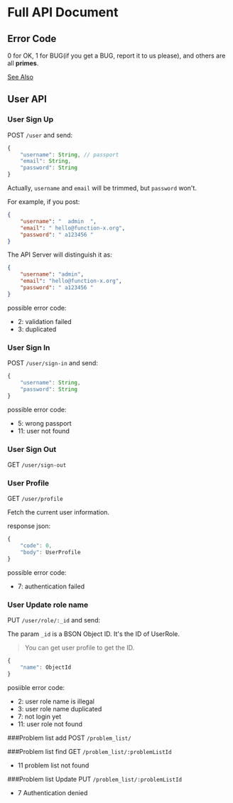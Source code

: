 # Full API Document
## Error Code

0 for OK, 1 for BUG(if you get a BUG, report it to us please), and others are all **primes**.

[See Also](../errors/index.js)

## User API
### User Sign Up
POST `/user` and send:

```js
{
    "username": String, // passport
    "email": String,
    "password": String
}
```
Actually, `username` and `email` will be trimmed, but `password` won't.

For example, if you post:

```json
{
    "username": "  admin  ",
    "email": " hello@function-x.org",
    "password": " a123456 "
}
```

The API Server will distinguish it as:

```json
{
    "username": "admin",
    "email": "hello@function-x.org",
    "password": " a123456 "
}
```

possible error code:

+ 2: validation failed
+ 3: duplicated

### User Sign In
POST `/user/sign-in` and send:

```js
{
    "username": String,
    "password": String
}
```

possible error code:

+ 5: wrong passport
+ 11: user not found

### User Sign Out
GET `/user/sign-out`

### User Profile
GET `/user/profile`

Fetch the current user information.

response json:

```js
{
    "code": 0,
    "body": UserProfile
}
```

possible error code:

+ 7: authentication failed

### User Update role name
PUT `/user/role/:_id` and send:

The param `_id` is a BSON Object ID. It's the ID of UserRole.

> You can get user profile to get the ID.

```js
{
    "name": ObjectId
}
```

posiible error code:

+ 2: user role name is illegal
+ 3: user role name duplicated
+ 7: not login yet
+ 11: user role not found


###Problem list add
POST `/problem_list/`


###Problem list find 
GET `/problem_list/:problemListId`

+  11 problem list not found


###Problem list Update
PUT `/problem_list/:problemListId`

+  7 Authentication denied
